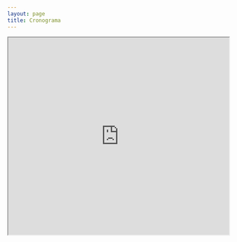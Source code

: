 ```yaml
---
layout: page
title: Cronograma
---
```


<iframe width="100%" height="450vh" src="https://docs.google.com/spreadsheets/d/1X4ITANtlkL3Q4nDWaIWmKcG9fU1B-TpPbSUQ1X7v3OA/pubhtml?gid=1018423363&amp;single=true&amp;widget=true&amp;headers=false&range=A:O"></iframe>
